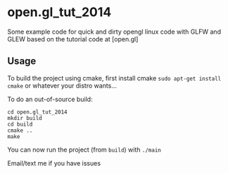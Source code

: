 open.gl_tut_2014
================

Some example code for quick and dirty opengl linux code with GLFW and GLEW based on the tutorial code at [open.gl]

Usage
-----
To build the project using cmake, first install cmake `sudo apt-get install cmake` or whatever your distro wants...

To do an out-of-source build:
```
cd open.gl_tut_2014
mkdir build
cd build
cmake ..
make
```
You can now run the project (from `build`) with `./main`

Email/text me if you have issues
